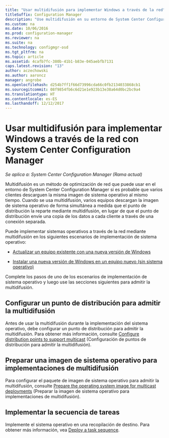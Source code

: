 ```yaml
---
title: "Usar multidifusión para implementar Windows a través de la red"
titleSuffix: Configuration Manager
description: "Use multidifusión en su entorno de System Center Configuration Manager para que varios equipos puedan descargar simultáneamente la imagen de sistema operativo."
ms.custom: na
ms.date: 10/06/2016
ms.prod: configuration-manager
ms.reviewer: na
ms.suite: na
ms.technology: configmgr-osd
ms.tgt_pltfrm: na
ms.topic: article
ms.assetid: 4cafb7fc-380b-41b1-b83e-045aebfb7131
caps.latest.revision: "13"
author: aczechowski
ms.author: aaroncz
manager: angrobe
ms.openlocfilehash: d254b7ff1f66d73996cda66c0fb2134033868cb1
ms.sourcegitcommit: 08f9854fb6c6d21e1e923b13e38a64d0bc2bc9a4
ms.translationtype: HT
ms.contentlocale: es-ES
ms.lasthandoff: 12/12/2017
---
```

# <a name="use-multicast-to-deploy-windows-over-the-network-with-system-center-configuration-manager"></a>Usar multidifusión para implementar Windows a través de la red con System Center Configuration Manager

*Se aplica a: System Center Configuration Manager (Rama actual)*

Multidifusión es un método de optimización de red que puede usar en el entorno de System Center Configuration Manager si es probable que varios clientes descarguen la misma imagen de sistema operativo al mismo tiempo. Cuando se usa multidifusión, varios equipos descargan la imagen de sistema operativo de forma simultánea a medida que el punto de distribución la reparte mediante multidifusión, en lugar de que el punto de distribución envíe una copia de los datos a cada cliente a través de una conexión separada.  

 Puede implementar sistemas operativos a través de la red mediante multidifusión en los siguientes escenarios de implementación de sistema operativo:  

-   [Actualizar un equipo existente con una nueva versión de Windows](refresh-an-existing-computer-with-a-new-version-of-windows.md)  

-   [Instalar una nueva versión de Windows en un equipo nuevo (sin sistema operativo)](install-new-windows-version-new-computer-bare-metal.md)  

 Complete los pasos de uno de los escenarios de implementación de sistema operativo y luego use las secciones siguientes para admitir la multidifusión.  

##  <a name="BKMK_Configure"></a> Configurar un punto de distribución para admitir la multidifusión  
 Antes de usar la multidifusión durante la implementación del sistema operativo, debe configurar un punto de distribución para admitir la multidifusión. Para obtener más información, consulte [Configure distribution points to support multicast](../get-started/prepare-site-system-roles-for-operating-system-deployments.md#BKMK_DPMulticast) (Configuración de puntos de distribución para admitir la multidifusión).  

## <a name="prepare-an-operating-system-image-for-multicast-deployments"></a>Preparar una imagen de sistema operativo para implementaciones de multidifusión  
 Para configurar el paquete de imagen de sistema operativo para admitir la multidifusión, consulte [Prepare the operating system image for multicast deployments](../get-started/manage-operating-system-images.md#BKMK_OSImageMulticast) (Preparar la imagen de sistema operativo para implementaciones de multidifusión).  

##  <a name="BKMK_Deploy"></a> Implementar la secuencia de tareas  
 Implemente el sistema operativo en una recopilación de destino. Para obtener más información, vea [Deploy a task sequence](manage-task-sequences-to-automate-tasks.md#BKMK_DeployTS).  
